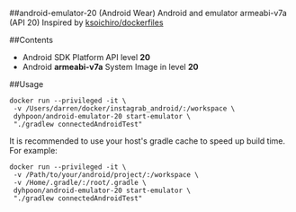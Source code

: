 ##android-emulator-20 (Android Wear)
Android and emulator armeabi-v7a (API 20)
Inspired by [ksoichiro/dockerfiles](https://github.com/ksoichiro/dockerfiles/tree/master/android-emulator)

##Contents
* Android SDK Platform API level **20**
* Android **armeabi-v7a** System Image in level **20**

##Usage
```
docker run --privileged -it \
 -v /Users/darren/docker/instagrab_android/:/workspace \
 dyhpoon/android-emulator-20 start-emulator \
 "./gradlew connectedAndroidTest"
```

It is recommended to use your host's gradle cache to speed up build time. For example:

```
docker run --privileged -it \
 -v /Path/to/your/android/project/:/workspace \
 -v /Home/.gradle/:/root/.gradle \ 
 dyhpoon/android-emulator-20 start-emulator \
 "./gradlew connectedAndroidTest"
```
